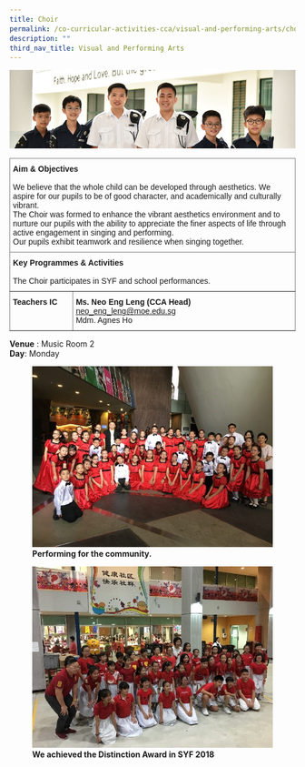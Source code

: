 ```yaml
---
title: Choir
permalink: /co-curricular-activities-cca/visual-and-performing-arts/choir/
description: ""
third_nav_title: Visual and Performing Arts
---
```

![](/images/Website%20Banners%20Subpage/948x260%20masterhead%20-%20Co%20Curricular%20Activities4.jpg)
<style type="text/css">
.tg  {border-collapse:collapse;border-spacing:0;}
.tg td{border-color:black;border-style:solid;border-width:1px;font-family:Arial, sans-serif;font-size:14px;
  overflow:hidden;padding:10px 5px;word-break:normal;}
.tg th{border-color:black;border-style:solid;border-width:1px;font-family:Arial, sans-serif;font-size:14px;
  font-weight:normal;overflow:hidden;padding:10px 5px;word-break:normal;}
.tg .tg-0pky{border-color:inherit;text-align:left;vertical-align:top}
</style>
<table class="tg">
<thead>
  <tr>
    <th class="tg-0pky" colspan="2"><span style="font-weight:bold">Aim &amp; Objectives</span><br><br><span style="font-weight:400;font-style:normal">We believe that the whole child can be developed through aesthetics. We aspire for our pupils to be of good character, and academically and culturally vibrant. </span><br><span style="font-weight:400;font-style:normal">The Choir was formed to enhance the vibrant aesthetics environment and to nurture our pupils with the ability to appreciate the finer aspects of life through active engagement in singing and performing. </span><br><span style="font-weight:400;font-style:normal">Our pupils exhibit teamwork and resilience when singing together.</span><br></th>
  </tr>
</thead>
<tbody>
  <tr>
    <td class="tg-0pky" colspan="2"><span style="font-weight:bold;font-style:normal">Key Programmes &amp; Activities</span><br><br><span style="font-weight:400;font-style:normal">The Choir participates in SYF and school performances.</span><br></td>
  </tr>
  <tr>
    <td class="tg-0pky"><span style="font-weight:bold">Teachers IC</span></td>
    <td class="tg-0pky"><span style="font-weight:700;font-style:normal">Ms. Neo Eng Leng (CCA Head) </span><a href="mailto:neo_eng_leng@moe.edu.sg" target="_blank" rel="noopener noreferrer">neo_eng_leng@moe.edu.sg</a>
			<br><span style="font-weight:font-style:normal">Mdm. Agnes Ho
			</span></td>
  </tr>
</tbody>
</table>

**Venue** : Music Room 2
<br>
**Day**: Monday
 


<figure>
<img src="/images/Achieved%20Distinction%20Award%20SYF%202018.jpg">
<figcaption> <strong>Performing for the community.</strong> </figcaption>
</figure>


<figure>
<img src="/images/Performing%20the%20community.jpg">
<figcaption> <strong>We achieved the Distinction Award in SYF 2018</strong> </figcaption>
</figure>